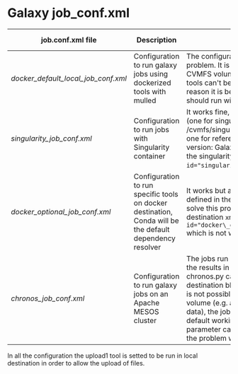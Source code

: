 # Galaxy job\_conf.xml

job.conf.xml file | Description| Issues| Tested with
---|---|---|---|
*docker\_default\_local\_job\_conf.xml* | Configuration to run galaxy jobs using dockerized tools with mulled | The configuration work without any problem. It is also possible to attach CVMFS volumes for reference data. Some tools can't be run with mulled, for this reason it is better to specify the tools that should run with Conda in the tool block. | Galaxy 18.05
*singularity\_job\_conf.xml* | Configuration to run jobs with Singularity container | It works fine, with also CVMFS volumes (one for singularity images, /cvmfs/singularity.galaxyproject.org, and one for reference data). Required Galaxy version: Galaxy >= 18.09 (the job_conf has the singularity block ```<param id="singularity_image_dir">PATH</param>```). | Galaxy 19.01
*docker\_optional\_job\_conf.xml* | Configuration to run specific tools on docker destination, Conda will be the default dependency resolver | It works but all Docker tools has to be defined in the ```<tools></tools>``` block. To solve this problem we tried to use dynamic destination ```xml <destination id="docker\_dispatch" runner="dynamic">``` which is not working on Galaxy 18.05. | Galaxy 18.05
*chronos\_job\_conf.xml* | Configuration to run galaxy jobs on an Apache MESOS cluster | The jobs run but there are problems linking the results in the history. The runner chronos.py called by the chronos destination block lacks of some features: it is not possible to attach more than one volume (e.g. add CVMFS for reference data), the jobs are not executed in the default working directory and this parameter can not be set, thus resulting in the problem with history results link. | Galaxy 18.05

In all the configuration the upload1 tool is setted to be run in local destination in order to allow the upload of files. 
